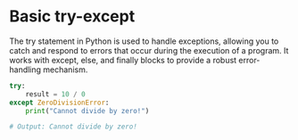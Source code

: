 # Basic try-except

The try statement in Python is used to handle exceptions, allowing you to catch and respond to errors that occur during the execution of a program. It works with except, else, and finally blocks to provide a robust error-handling mechanism.

```python
try:
    result = 10 / 0
except ZeroDivisionError:
    print("Cannot divide by zero!")

# Output: Cannot divide by zero!
```
